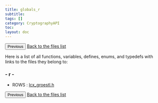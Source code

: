 ```yaml
---
title: globals_r
subtitle:
tags: []
category: CryptographyAPI
toc:
layout: doc
---
```


<button class="uk-button uk-button-default uk-button-small uk-margin-medium-top" onclick="history.back()">Previous</button>
<a class="uk-button uk-button-default uk-button-small uk-margin-medium-top crypto-button" href="../../crypto-api/files">Back to the files list</a>

<div class="textblock">Here is a list of all functions, variables, defines, enums, and typedefs with links to the files they belong to:</div>

<h3><a id="index_r"></a>- r -</h3><ul>
<li>ROWS
: <a class="el" href="../lcx__groestl_8h#a3cfd3aa62338d12609f6d65bce97e9cd">lcx_groestl.h</a>
</li>
</ul>
<button class="uk-button uk-button-default uk-button-small uk-margin-medium-top" onclick="history.back()">Previous</button>
<a class="uk-button uk-button-default uk-button-small uk-margin-medium-top crypto-button" href="../../crypto-api/files">Back to the files list</a>
